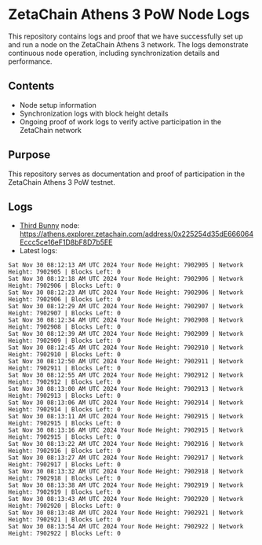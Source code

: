 # ZetaChain Athens 3 PoW Node Logs
This repository contains logs and proof that we have successfully set up and run a node on the ZetaChain Athens 3 network. The logs demonstrate continuous node operation, including synchronization details and performance.

## Contents
- Node setup information
- Synchronization logs with block height details
- Ongoing proof of work logs to verify active participation in the ZetaChain network

## Purpose
This repository serves as documentation and proof of participation in the ZetaChain Athens 3 PoW testnet.

## Logs

- [Third Bunny](https://thirdbunny.xyz/) node: https://athens.explorer.zetachain.com/address/0x225254d35dE666064Eccc5ce16eF1D8bF8D7b5EE
- Latest logs:
```
Sat Nov 30 08:12:13 AM UTC 2024 Your Node Height: 7902905 | Network Height: 7902905 | Blocks Left: 0
Sat Nov 30 08:12:18 AM UTC 2024 Your Node Height: 7902906 | Network Height: 7902906 | Blocks Left: 0
Sat Nov 30 08:12:23 AM UTC 2024 Your Node Height: 7902906 | Network Height: 7902906 | Blocks Left: 0
Sat Nov 30 08:12:29 AM UTC 2024 Your Node Height: 7902907 | Network Height: 7902907 | Blocks Left: 0
Sat Nov 30 08:12:34 AM UTC 2024 Your Node Height: 7902908 | Network Height: 7902908 | Blocks Left: 0
Sat Nov 30 08:12:39 AM UTC 2024 Your Node Height: 7902909 | Network Height: 7902909 | Blocks Left: 0
Sat Nov 30 08:12:45 AM UTC 2024 Your Node Height: 7902910 | Network Height: 7902910 | Blocks Left: 0
Sat Nov 30 08:12:50 AM UTC 2024 Your Node Height: 7902911 | Network Height: 7902911 | Blocks Left: 0
Sat Nov 30 08:12:55 AM UTC 2024 Your Node Height: 7902912 | Network Height: 7902912 | Blocks Left: 0
Sat Nov 30 08:13:00 AM UTC 2024 Your Node Height: 7902913 | Network Height: 7902913 | Blocks Left: 0
Sat Nov 30 08:13:06 AM UTC 2024 Your Node Height: 7902914 | Network Height: 7902914 | Blocks Left: 0
Sat Nov 30 08:13:11 AM UTC 2024 Your Node Height: 7902915 | Network Height: 7902915 | Blocks Left: 0
Sat Nov 30 08:13:16 AM UTC 2024 Your Node Height: 7902915 | Network Height: 7902915 | Blocks Left: 0
Sat Nov 30 08:13:22 AM UTC 2024 Your Node Height: 7902916 | Network Height: 7902916 | Blocks Left: 0
Sat Nov 30 08:13:27 AM UTC 2024 Your Node Height: 7902917 | Network Height: 7902917 | Blocks Left: 0
Sat Nov 30 08:13:32 AM UTC 2024 Your Node Height: 7902918 | Network Height: 7902918 | Blocks Left: 0
Sat Nov 30 08:13:38 AM UTC 2024 Your Node Height: 7902919 | Network Height: 7902919 | Blocks Left: 0
Sat Nov 30 08:13:43 AM UTC 2024 Your Node Height: 7902920 | Network Height: 7902920 | Blocks Left: 0
Sat Nov 30 08:13:48 AM UTC 2024 Your Node Height: 7902921 | Network Height: 7902921 | Blocks Left: 0
Sat Nov 30 08:13:54 AM UTC 2024 Your Node Height: 7902922 | Network Height: 7902922 | Blocks Left: 0
```

